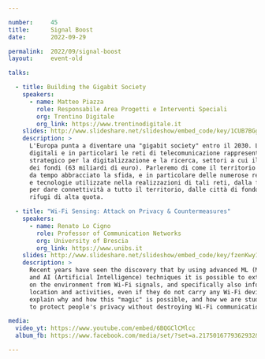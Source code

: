```yaml
---

number:     45
title:      Signal Boost
date:       2022-09-29

permalink:  2022/09/signal-boost
layout:     event-old

talks:

  - title: Building the Gigabit Society
    speakers:
      - name: Matteo Piazza
        role: Responsabile Area Progetti e Interventi Speciali
        org: Trentino Digitale
        org_link: https://www.trentinodigitale.it
    slides: http://www.slideshare.net/slideshow/embed_code/key/1CUB7BGgDC35k7
    description: >
      L'Europa punta a diventare una "gigabit society" entro il 2030. Le infrastrutture
      digitali e in particolari le reti di telecomunicazione rappresentano un elemento
      strategico per la digitalizzazione e la ricerca, settori a cui il PNRR dedica il 33%
      dei fondi (63 miliardi di euro). Parleremo di come il territorio trentino abbia già
      da tempo abbracciato la sfida, e in particolare delle numerose reti di telecomunicazioni
      e tecnologie utilizzate nella realizzazioni di tali reti, dalla fibra alle reti radio,
      per dare connettività a tutto il territorio, dalle città di fondovalle fino ai remoti
      rifugi di alta quota.

  - title: "Wi-Fi Sensing: Attack on Privacy & Countermeasures"
    speakers:
      - name: Renato Lo Cigno
        role: Professor of Communication Networks
        org: University of Brescia
        org_link: https://www.unibs.it
    slides: http://www.slideshare.net/slideshow/embed_code/key/fzenKwy1OzPrz9
    description: >
      Recent years have seen the discovery that by using advanced ML (Machine Learning)
      and AI (Artificial Intelligence) techniques it is possible to extract information
      on the environment from Wi-Fi signals, and specifically also information on people's
      location and activities, even if they do not carry any Wi-Fi device. This talk will
      explain why and how this "magic" is possible, and how we are studying countermeasures
      to protect people's privacy without destroying Wi-Fi communications.

media:
  video_yt: https://www.youtube.com/embed/6BQGClCMlcc
  album_fb: https://www.facebook.com/media/set/?set=a.2175016779362932&type=3

---
```

